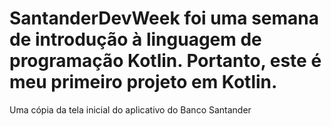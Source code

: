 # SantanderDevWeek foi uma semana de introdução à linguagem de programação Kotlin. Portanto, este é meu primeiro projeto em Kotlin.
Uma cópia da tela inicial do aplicativo do Banco Santander
